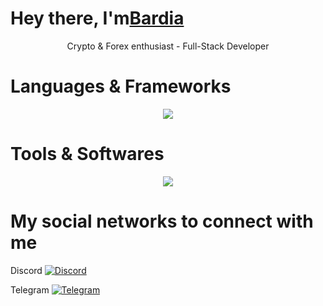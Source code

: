 <h1>Hey there, I'm<a href="https://bardiamsa.tech">Bardia</a></h1>


<p align="center">
  Crypto & Forex enthusiast - Full-Stack Developer
<p align="center">


# Languages & Frameworks
<p align="center">
  <a href="/">
    <img src="https://skillicons.dev/icons?i=js,ts,py,cpp,arduino,fastapi,html,css,nextjs,react,tailwind,threejs,nodejs,npm,prisma,postgres,mongodb" />
  </a>
</p>
<p align="center">

# Tools & Softwares
<p align="center">
  <a href="/">
    <img src="https://skillicons.dev/icons?i=vscode,pycharm,github,windows,linux,kali,ps,pr,ai,discord,cloudflare,aws" />
  </a>
</p>
<p align="center">
  
# My social networks to connect with me

Discord
[![Discord][1.2]][1]

[1.2]: https://skillicons.dev/icons?i=discord&perline=3


[1]: https://discord.com/users/760653894048546868


Telegram
[![Telegram][2.2]][2]

[2.2]: https://upload.wikimedia.org/wikipedia/commons/thumb/8/82/Telegram_logo.svg/1024px-Telegram_logo.svg.png


[2]: https://t.me/BardiaMA
